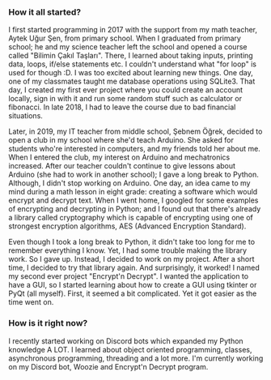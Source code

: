 ### How it all started?

I first started programming in 2017 with the support from my math teacher, Aytek Uğur Şen, from primary school. When I graduated from primary school; he and my science teacher left the school and opened a course called "Bilimin Çakıl Taşları". There, I learned about taking inputs, printing data, loops, if/else statements etc. I couldn't understand what "for loop" is used for though :D. I was too excited about learning new things. One day, one of my classmates taught me database operations using SQLite3. That day, I created my first ever project where you could create an account locally, sign in with it and run some random stuff such as calculator or fibonacci. In late 2018, I had to leave the course due to bad financial situations.

Later, in 2019, my IT teacher from middle school, Şebnem Öğrek, decided to open a club in my school where she'd teach Arduino. She asked for students who're interested in computers, and my friends told her about me. When I entered the club, my interest on Arduino and mechatronics increased. After our teacher couldn't continue to give lessons about Arduino (she had to work in another school); I gave a long break to Python. Although, I didn't stop working on Arduino. One day, an idea came to my mind during a math lesson in eight grade: creating a software which would encrypt and decrypt text. When I went home, I googled for some examples of encrypting and decrypting in Python; and I found out that there's already a library called cryptography which is capable of encrypting using one of strongest encryption algorithms, AES (Advanced Encryption Standard).

Even though I took a long break to Python, it didn't take too long for me to remember everything I know. Yet, I had some trouble making the library work. So I gave up. Instead, I decided to work on my project. After a short time, I decided to try that library again. And surprisingly, it worked! I named my second ever project "Encrypt'n Decrypt". I wanted the application to have a GUI, so I started learning about how to create a GUI using tkinter or PyQt (all myself). First, it seemed a bit complicated. Yet it got easier as the time went on.

### How is it right now?

I recently started working on Discord bots which expanded my Python knowledge A LOT. I learned about object oriented programming, classes, asynchronous programming, threading and a lot more. I'm currently working on my Discord bot, Woozie and Encrypt'n Decrypt program.
